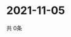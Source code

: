 # 2021-11-05
  共 0条

  <!-- BEGIN -->
  <!-- 最后更新时间Fri Nov 05 2021 17:11:45 GMT+0000 (Coordinated Universal Time) -->
  
  <!-- END -->
  
  